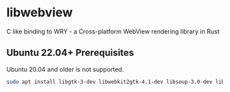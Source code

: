 # libwebview
C like binding to WRY - a Cross-platform WebView rendering library in Rust


## Ubuntu 22.04+ Prerequisites

Ubuntu 20.04 and older is not supported.
```bash
sudo apt install libgtk-3-dev libwebkit2gtk-4.1-dev libsoup-3.0-dev libjavascriptcoregtk-4.1-dev
```
